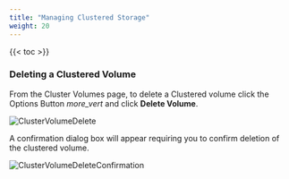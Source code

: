 ```yaml
---
title: "Managing Clustered Storage"
weight: 20
---
```


{{< toc >}}

### Deleting a Clustered Volume

From the Cluster Volumes page, to delete a Clustered volume click the Options Button <i class="material-icons" aria-hidden="true" title="Settings">more_vert</i> and click **Delete Volume**.

![ClusterVolumeDelete](/images/TrueCommand/2.0/ClusterVolumeDelete.png "Cluster Volume Delete")

A confirmation dialog box will appear requiring you to confirm deletion of the clustered volume. 

![ClusterVolumeDeleteConfirmation](/images/TrueCommand/2.0/ClusterVolumeDeleteConfirmation.png "Cluster Volume Delete Confirmation")
